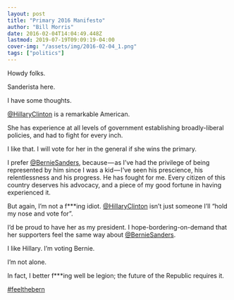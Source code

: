 ```yaml
---
layout: post
title: "Primary 2016 Manifesto"
author: "Bill Morris"
date: 2016-02-04T14:04:49.448Z
lastmod: 2019-07-19T09:09:19-04:00
cover-img: "/assets/img/2016-02-04_1.png"
tags: ["politics"]
---
```


Howdy folks.

Sanderista here.

I have some thoughts.

[@HillaryClinton](https://twitter.com/HillaryClinton) is a remarkable American.

She has experience at all levels of government establishing broadly-liberal policies, and had to fight for every inch.

I like that. I will vote for her in the general if she wins the primary.

I prefer [@BernieSanders](https://twitter.com/BernieSanders), because — as I’ve had the privilege of being represented by him since I was a kid — I’ve seen his prescience, his relentlessness and his progress. He has fought for me. Every citizen of this country deserves his advocacy, and a piece of my good fortune in having experienced it.

But again, I’m not a f***ing idiot. [@HillaryClinton](https://twitter.com/HillaryClinton) isn’t just someone I’ll “hold my nose and vote for”.

I’d be proud to have her as my president. I hope-bordering-on-demand that her supporters feel the same way about [@BernieSanders](https://twitter.com/BernieSanders).

I like Hillary. I’m voting Bernie.

I’m not alone.

In fact, I better f***ing well be legion; the future of the Republic requires it.

[#feelthebern](https://twitter.com/hashtag/feelthebern?src=hash)
